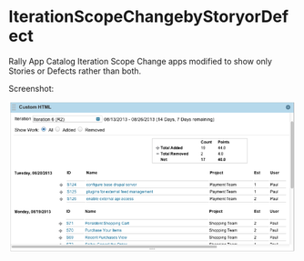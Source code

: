 IterationScopeChangebyStoryorDefect
===================================

Rally App Catalog Iteration Scope Change apps modified to show only Stories or Defects rather than both.

Screenshot:<P>
![Alt text](https://github.com/jkrooswyk/IterationScopeChangebyStoryorDefect/raw/master/Screenshot-Stories.png)
